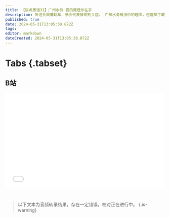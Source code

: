 ```yaml
---
title: 【讲点黑话31】广州水价 要的就是你在乎
description: 听证会舆情翻车，参会代表被骂到关店。 广州水务有涨价的理由，但选择了藏起来不说。可越是想悄悄混过场，越是成了集中批评的靶点。 在网络时代，学会谦逊的与公众交流，准确且易懂的传达观点，是所有“对公”机构都必须补上的一课 如果仍然高高在上的“不在乎”，那只会一次次遇到形象崩塌，追悔莫及。
published: true
date: 2024-05-31T13:05:38.872Z
tags: 
editor: markdown
dateCreated: 2024-05-31T13:05:38.872Z
---
```


# Tabs {.tabset}

## B站

<div style="position: relative; padding: 30% 45%;">
<iframe style="position: absolute; width: 100%; height: 100%; left: 0; top: 0;" src="//player.bilibili.com/player.html?&bvid=BV1GJ4m1G7hL&page=1&as_wide=1&high_quality=1&danmaku=1&autoplay=0" scrolling="no" border="0" frameborder="no" framespacing="0" allowfullscreen="true"></iframe>
</div>


#

> 以下文本为音频转录结果，存在一定错误，校对正在进行中。
{.is-warning}